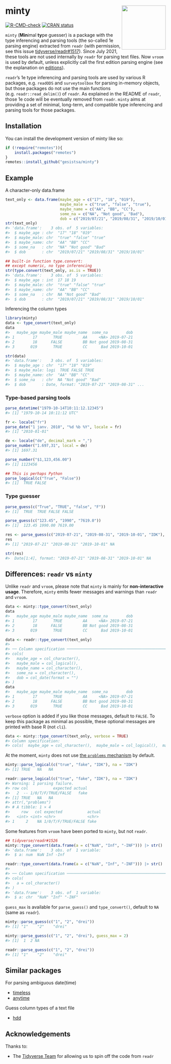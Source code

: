 
<!-- README.md is generated from README.Rmd. Please edit that file -->

# minty <img src="man/figures/logo.png" align="right" height="138" alt = ""/>

<!-- badges: start -->

[![R-CMD-check](https://github.com/gesistsa/minty/actions/workflows/R-CMD-check.yaml/badge.svg)](https://github.com/gesistsa/minty/actions/workflows/R-CMD-check.yaml)
[![CRAN
status](https://www.r-pkg.org/badges/version/minty)](https://CRAN.R-project.org/package=minty)
<!-- badges: end -->

`minty` (**Min**imal **ty**pe guesser) is a package with the type
inferencing and parsing tools (the so-called 1e parsing engine)
extracted from `readr` (with permission, see this issue
[tidyverse/readr\#1517](https://github.com/tidyverse/readr/issues/1517)).
Since July 2021, these tools are not used internally by `readr` for
parsing text files. Now `vroom` is used by default, unless explicitly
call the first edition parsing engine (see the explanation on
[editions](https://github.com/tidyverse/readr?tab=readme-ov-file#editions)).

`readr`’s 1e type inferencing and parsing tools are used by various R
packages, e.g. `readODS` and `surveytoolbox` for parsing in-memory
objects, but those packages do not use the main functions
(e.g. `readr::read_delim()`) of `readr`. As explained in the README of
`readr`, those 1e code will be eventually removed from `readr`. `minty`
aims at providing a set of minimal, long-term, and compatible type
inferencing and parsing tools for those packages.

## Installation

You can install the development version of minty like so:

``` r
if (!require("remotes")){
    install.packages("remotes")
}
remotes::install_github("gesistsa/minty")
```

## Example

A character-only data.frame

``` r
text_only <- data.frame(maybe_age = c("17", "18", "019"),
                        maybe_male = c("true", "false", "true"),
                        maybe_name = c("AA", "BB", "CC"),
                        some_na = c("NA", "Not good", "Bad"),
                        dob = c("2019/07/21", "2019/08/31", "2019/10/01"))
str(text_only)
#> 'data.frame':    3 obs. of  5 variables:
#>  $ maybe_age : chr  "17" "18" "019"
#>  $ maybe_male: chr  "true" "false" "true"
#>  $ maybe_name: chr  "AA" "BB" "CC"
#>  $ some_na   : chr  "NA" "Not good" "Bad"
#>  $ dob       : chr  "2019/07/21" "2019/08/31" "2019/10/01"
```

``` r
## built-in function type.convert:
## except numeric, no type inferencing
str(type.convert(text_only, as.is = TRUE))
#> 'data.frame':    3 obs. of  5 variables:
#>  $ maybe_age : int  17 18 19
#>  $ maybe_male: chr  "true" "false" "true"
#>  $ maybe_name: chr  "AA" "BB" "CC"
#>  $ some_na   : chr  NA "Not good" "Bad"
#>  $ dob       : chr  "2019/07/21" "2019/08/31" "2019/10/01"
```

Inferencing the column types

``` r
library(minty)
data <- type_convert(text_only)
data
#>   maybe_age maybe_male maybe_name  some_na        dob
#> 1        17       TRUE         AA     <NA> 2019-07-21
#> 2        18      FALSE         BB Not good 2019-08-31
#> 3       019       TRUE         CC      Bad 2019-10-01
```

``` r
str(data)
#> 'data.frame':    3 obs. of  5 variables:
#>  $ maybe_age : chr  "17" "18" "019"
#>  $ maybe_male: logi  TRUE FALSE TRUE
#>  $ maybe_name: chr  "AA" "BB" "CC"
#>  $ some_na   : chr  NA "Not good" "Bad"
#>  $ dob       : Date, format: "2019-07-21" "2019-08-31" ...
```

### Type-based parsing tools

``` r
parse_datetime("1979-10-14T10:11:12.12345")
#> [1] "1979-10-14 10:11:12 UTC"
```

``` r
fr <- locale("fr")
parse_date("1 janv. 2010", "%d %b %Y", locale = fr)
#> [1] "2010-01-01"
```

``` r
de <- locale("de", decimal_mark = ",")
parse_number("1.697,31", local = de)
#> [1] 1697.31
```

``` r
parse_number("$1,123,456.00")
#> [1] 1123456
```

``` r
## This is perhaps Python
parse_logical(c("True", "False"))
#> [1]  TRUE FALSE
```

### Type guesser

``` r
parse_guess(c("True", "TRUE", "false", "F"))
#> [1]  TRUE  TRUE FALSE FALSE
```

``` r
parse_guess(c("123.45", "1990", "7619.0"))
#> [1]  123.45 1990.00 7619.00
```

``` r
res <- parse_guess(c("2019-07-21", "2019-08-31", "2019-10-01", "IDK"), na = "IDK")
res
#> [1] "2019-07-21" "2019-08-31" "2019-10-01" NA
```

``` r
str(res)
#>  Date[1:4], format: "2019-07-21" "2019-08-31" "2019-10-01" NA
```

## Differences: `readr` vs `minty`

Unlike `readr` and `vroom`, please note that `minty` is mainly for
**non-interactive usage**. Therefore, `minty` emits fewer messages and
warnings than `readr` and `vroom`.

``` r
data <- minty::type_convert(text_only)
data
#>   maybe_age maybe_male maybe_name  some_na        dob
#> 1        17       TRUE         AA     <NA> 2019-07-21
#> 2        18      FALSE         BB Not good 2019-08-31
#> 3       019       TRUE         CC      Bad 2019-10-01
```

``` r
data <- readr::type_convert(text_only)
#> 
#> ── Column specification ────────────────────────────────────────────────────────
#> cols(
#>   maybe_age = col_character(),
#>   maybe_male = col_logical(),
#>   maybe_name = col_character(),
#>   some_na = col_character(),
#>   dob = col_date(format = "")
#> )
data
#>   maybe_age maybe_male maybe_name  some_na        dob
#> 1        17       TRUE         AA     <NA> 2019-07-21
#> 2        18      FALSE         BB Not good 2019-08-31
#> 3       019       TRUE         CC      Bad 2019-10-01
```

`verbose` option is added if you like those messages, default to
`FALSE`. To keep this package as minimal as possible, these optional
messages are printed with base R (not `cli`).

``` r
data <- minty::type_convert(text_only, verbose = TRUE)
#> Column specification:
#> cols(  maybe_age = col_character(),  maybe_male = col_logical(),  maybe_name = col_character(),  some_na = col_character(),  dob = col_date(format = ""))
```

At the moment, `minty` does not use [the `problems`
mechanism](https://vroom.r-lib.org/reference/problems.html) by default.

``` r
minty::parse_logical(c("true", "fake", "IDK"), na = "IDK")
#> [1] TRUE   NA   NA
```

``` r
readr::parse_logical(c("true", "fake", "IDK"), na = "IDK")
#> Warning: 1 parsing failure.
#> row col           expected actual
#>   2  -- 1/0/T/F/TRUE/FALSE   fake
#> [1] TRUE   NA   NA
#> attr(,"problems")
#> # A tibble: 1 × 4
#>     row   col expected           actual
#>   <int> <int> <chr>              <chr> 
#> 1     2    NA 1/0/T/F/TRUE/FALSE fake
```

Some features from `vroom` have been ported to `minty`, but not `readr`.

``` r
## tidyverse/readr#1526
minty::type_convert(data.frame(a = c("NaN", "Inf", "-INF"))) |> str()
#> 'data.frame':    3 obs. of  1 variable:
#>  $ a: num  NaN Inf -Inf
```

``` r
readr::type_convert(data.frame(a = c("NaN", "Inf", "-INF"))) |> str()
#> 
#> ── Column specification ────────────────────────────────────────────────────────
#> cols(
#>   a = col_character()
#> )
#> 'data.frame':    3 obs. of  1 variable:
#>  $ a: chr  "NaN" "Inf" "-INF"
```

`guess_max` is available for `parse_guess()` and `type_convert()`,
default to `NA` (same as `readr`).

``` r
minty::parse_guess(c("1", "2", "drei"))
#> [1] "1"    "2"    "drei"
```

``` r
minty::parse_guess(c("1", "2", "drei"), guess_max = 2)
#> [1]  1  2 NA
```

``` r
readr::parse_guess(c("1", "2", "drei"))
#> [1] "1"    "2"    "drei"
```

## Similar packages

For parsing ambiguous date(time)

  - [timeless](https://github.com/schochastics/timeless)
  - [anytime](https://github.com/eddelbuettel/anytime)

Guess column types of a text file

  - [hdd](https://CRAN.R-project.org/package=hdd)

## Acknowledgements

Thanks to:

  - The [Tidyverse Team](https://github.com/tidyverse) for allowing us
    to spin off the code from `readr`
